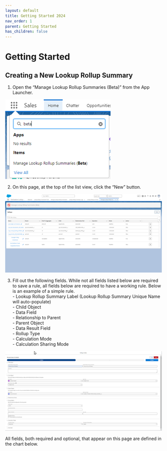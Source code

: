 ```yaml
---
layout: default
title: Getting Started 2024
nav_order: 1
parent: Getting Started
has_children: false
---
```


# Getting Started
## Creating a New Lookup Rollup Summary

1. Open the “Manage Lookup Rollup Summaries (Beta)” from the App Launcher.

![DLRS Beta from the App Launcher](/docs/assets/images/dlrs_beta_app_launcher.png)

2. On this page, at the top of the list view, click the “New” button.

![DLRS Beta list view and new button](/docs/assets/images/dlrs_beta_list_view_new_button.png)

3. Fill out the following fields. While not all fields listed below are required to save a rule, all fields below are required to have a working rule. Below is an example of a simple rule. <br>
        - Lookup Rollup Summary Label (Lookup Rollup Summary Unique Name will auto-populate) <br>
        - Child Object <br>
        - Data Field <br>
        - Relationship to Parent <br>
        - Parent Object <br>
        - Data Result Field <br>
        - Rollup Type <br>
        - Calculation Mode <br>
        - Calculation Sharing Mode <br>

![DLRS Beta Complete Basic Rule](/docs/assets/images/dlrs_beta_basic_complete_rule.png)

All fields, both required and optional, that appear on this page are defined in the chart below.



